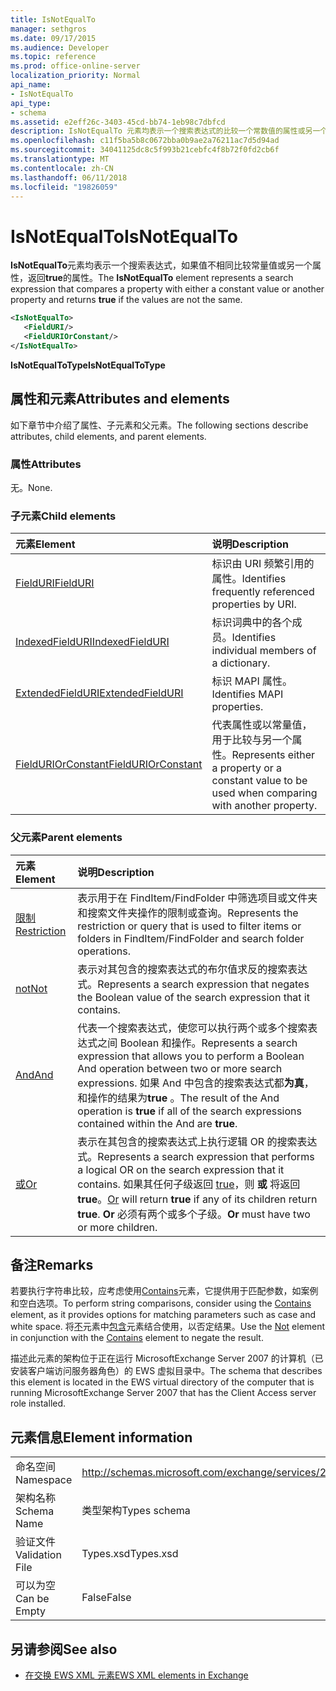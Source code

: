 ```yaml
---
title: IsNotEqualTo
manager: sethgros
ms.date: 09/17/2015
ms.audience: Developer
ms.topic: reference
ms.prod: office-online-server
localization_priority: Normal
api_name:
- IsNotEqualTo
api_type:
- schema
ms.assetid: e2eff26c-3403-45cd-bb74-1eb98c7dbfcd
description: IsNotEqualTo 元素均表示一个搜索表达式的比较一个常数值的属性或另一个属性，并返回 true 如果值不相同。
ms.openlocfilehash: c11f5ba5b8c0672bba0b9ae2a76211ac7d5d94ad
ms.sourcegitcommit: 34041125dc8c5f993b21cebfc4f8b72f0fd2cb6f
ms.translationtype: MT
ms.contentlocale: zh-CN
ms.lasthandoff: 06/11/2018
ms.locfileid: "19826059"
---
```

# <a name="isnotequalto"></a><span data-ttu-id="af487-103">IsNotEqualTo</span><span class="sxs-lookup"><span data-stu-id="af487-103">IsNotEqualTo</span></span>

<span data-ttu-id="af487-104">**IsNotEqualTo**元素均表示一个搜索表达式，如果值不相同比较常量值或另一个属性，返回**true**的属性。</span><span class="sxs-lookup"><span data-stu-id="af487-104">The **IsNotEqualTo** element represents a search expression that compares a property with either a constant value or another property and returns **true** if the values are not the same.</span></span> 
  
```xml
<IsNotEqualTo>
   <FieldURI/>
   <FieldURIOrConstant/>
</IsNotEqualTo>
```

 <span data-ttu-id="af487-105">**IsNotEqualToType**</span><span class="sxs-lookup"><span data-stu-id="af487-105">**IsNotEqualToType**</span></span>
## <a name="attributes-and-elements"></a><span data-ttu-id="af487-106">属性和元素</span><span class="sxs-lookup"><span data-stu-id="af487-106">Attributes and elements</span></span>

<span data-ttu-id="af487-107">如下章节中介绍了属性、子元素和父元素。</span><span class="sxs-lookup"><span data-stu-id="af487-107">The following sections describe attributes, child elements, and parent elements.</span></span>
  
### <a name="attributes"></a><span data-ttu-id="af487-108">属性</span><span class="sxs-lookup"><span data-stu-id="af487-108">Attributes</span></span>

<span data-ttu-id="af487-109">无。</span><span class="sxs-lookup"><span data-stu-id="af487-109">None.</span></span>
  
### <a name="child-elements"></a><span data-ttu-id="af487-110">子元素</span><span class="sxs-lookup"><span data-stu-id="af487-110">Child elements</span></span>

|<span data-ttu-id="af487-111">**元素**</span><span class="sxs-lookup"><span data-stu-id="af487-111">**Element**</span></span>|<span data-ttu-id="af487-112">**说明**</span><span class="sxs-lookup"><span data-stu-id="af487-112">**Description**</span></span>|
|:-----|:-----|
|[<span data-ttu-id="af487-113">FieldURI</span><span class="sxs-lookup"><span data-stu-id="af487-113">FieldURI</span></span>](fielduri.md) <br/> |<span data-ttu-id="af487-114">标识由 URI 频繁引用的属性。</span><span class="sxs-lookup"><span data-stu-id="af487-114">Identifies frequently referenced properties by URI.</span></span>  <br/> |
|[<span data-ttu-id="af487-115">IndexedFieldURI</span><span class="sxs-lookup"><span data-stu-id="af487-115">IndexedFieldURI</span></span>](indexedfielduri.md) <br/> |<span data-ttu-id="af487-116">标识词典中的各个成员。</span><span class="sxs-lookup"><span data-stu-id="af487-116">Identifies individual members of a dictionary.</span></span>  <br/> |
|[<span data-ttu-id="af487-117">ExtendedFieldURI</span><span class="sxs-lookup"><span data-stu-id="af487-117">ExtendedFieldURI</span></span>](extendedfielduri.md) <br/> |<span data-ttu-id="af487-118">标识 MAPI 属性。</span><span class="sxs-lookup"><span data-stu-id="af487-118">Identifies MAPI properties.</span></span>  <br/> |
|[<span data-ttu-id="af487-119">FieldURIOrConstant</span><span class="sxs-lookup"><span data-stu-id="af487-119">FieldURIOrConstant</span></span>](fielduriorconstant.md) <br/> |<span data-ttu-id="af487-120">代表属性或以常量值，用于比较与另一个属性。</span><span class="sxs-lookup"><span data-stu-id="af487-120">Represents either a property or a constant value to be used when comparing with another property.</span></span>  <br/> |
   
### <a name="parent-elements"></a><span data-ttu-id="af487-121">父元素</span><span class="sxs-lookup"><span data-stu-id="af487-121">Parent elements</span></span>

|<span data-ttu-id="af487-122">**元素**</span><span class="sxs-lookup"><span data-stu-id="af487-122">**Element**</span></span>|<span data-ttu-id="af487-123">**说明**</span><span class="sxs-lookup"><span data-stu-id="af487-123">**Description**</span></span>|
|:-----|:-----|
|[<span data-ttu-id="af487-124">限制</span><span class="sxs-lookup"><span data-stu-id="af487-124">Restriction</span></span>](restriction.md) <br/> |<span data-ttu-id="af487-125">表示用于在 FindItem/FindFolder 中筛选项目或文件夹和搜索文件夹操作的限制或查询。</span><span class="sxs-lookup"><span data-stu-id="af487-125">Represents the restriction or query that is used to filter items or folders in FindItem/FindFolder and search folder operations.</span></span>  <br/> |
|[<span data-ttu-id="af487-126">not</span><span class="sxs-lookup"><span data-stu-id="af487-126">Not</span></span>](not.md) <br/> |<span data-ttu-id="af487-127">表示对其包含的搜索表达式的布尔值求反的搜索表达式。</span><span class="sxs-lookup"><span data-stu-id="af487-127">Represents a search expression that negates the Boolean value of the search expression that it contains.</span></span>  <br/> |
|[<span data-ttu-id="af487-128">And</span><span class="sxs-lookup"><span data-stu-id="af487-128">And</span></span>](and.md) <br/> |<span data-ttu-id="af487-129">代表一个搜索表达式，使您可以执行两个或多个搜索表达式之间 Boolean 和操作。</span><span class="sxs-lookup"><span data-stu-id="af487-129">Represents a search expression that allows you to perform a Boolean And operation between two or more search expressions.</span></span> <span data-ttu-id="af487-130">如果 And 中包含的搜索表达式都**为真**，和操作的结果为**true** 。</span><span class="sxs-lookup"><span data-stu-id="af487-130">The result of the And operation is **true** if all of the search expressions contained within the And are **true**.</span></span>  <br/> |
|[<span data-ttu-id="af487-131">或</span><span class="sxs-lookup"><span data-stu-id="af487-131">Or</span></span>](or.md) <br/> |<span data-ttu-id="af487-132">表示在其包含的搜索表达式上执行逻辑 OR 的搜索表达式。</span><span class="sxs-lookup"><span data-stu-id="af487-132">Represents a search expression that performs a logical OR on the search expression that it contains.</span></span> <span data-ttu-id="af487-133">如果其任何子级返回 [true](or.md)，则 **或** 将返回 **true**。</span><span class="sxs-lookup"><span data-stu-id="af487-133">[Or](or.md) will return **true** if any of its children return **true**.</span></span> <span data-ttu-id="af487-134">**Or** 必须有两个或多个子级。</span><span class="sxs-lookup"><span data-stu-id="af487-134">**Or** must have two or more children.</span></span>  <br/> |
   
## <a name="remarks"></a><span data-ttu-id="af487-135">备注</span><span class="sxs-lookup"><span data-stu-id="af487-135">Remarks</span></span>

<span data-ttu-id="af487-136">若要执行字符串比较，应考虑使用[Contains](contains.md)元素，它提供用于匹配参数，如案例和空白选项。</span><span class="sxs-lookup"><span data-stu-id="af487-136">To perform string comparisons, consider using the [Contains](contains.md) element, as it provides options for matching parameters such as case and white space.</span></span> <span data-ttu-id="af487-137">将[不](not.md)元素中[包含](contains.md)元素结合使用，以否定结果。</span><span class="sxs-lookup"><span data-stu-id="af487-137">Use the [Not](not.md) element in conjunction with the [Contains](contains.md) element to negate the result.</span></span> 
  
<span data-ttu-id="af487-138">描述此元素的架构位于正在运行 MicrosoftExchange Server 2007 的计算机（已安装客户端访问服务器角色）的 EWS 虚拟目录中。</span><span class="sxs-lookup"><span data-stu-id="af487-138">The schema that describes this element is located in the EWS virtual directory of the computer that is running MicrosoftExchange Server 2007 that has the Client Access server role installed.</span></span>
  
## <a name="element-information"></a><span data-ttu-id="af487-139">元素信息</span><span class="sxs-lookup"><span data-stu-id="af487-139">Element information</span></span>

|||
|:-----|:-----|
|<span data-ttu-id="af487-140">命名空间</span><span class="sxs-lookup"><span data-stu-id="af487-140">Namespace</span></span>  <br/> |http://schemas.microsoft.com/exchange/services/2006/types  <br/> |
|<span data-ttu-id="af487-141">架构名称</span><span class="sxs-lookup"><span data-stu-id="af487-141">Schema Name</span></span>  <br/> |<span data-ttu-id="af487-142">类型架构</span><span class="sxs-lookup"><span data-stu-id="af487-142">Types schema</span></span>  <br/> |
|<span data-ttu-id="af487-143">验证文件</span><span class="sxs-lookup"><span data-stu-id="af487-143">Validation File</span></span>  <br/> |<span data-ttu-id="af487-144">Types.xsd</span><span class="sxs-lookup"><span data-stu-id="af487-144">Types.xsd</span></span>  <br/> |
|<span data-ttu-id="af487-145">可以为空</span><span class="sxs-lookup"><span data-stu-id="af487-145">Can be Empty</span></span>  <br/> |<span data-ttu-id="af487-146">False</span><span class="sxs-lookup"><span data-stu-id="af487-146">False</span></span>  <br/> |
   
## <a name="see-also"></a><span data-ttu-id="af487-147">另请参阅</span><span class="sxs-lookup"><span data-stu-id="af487-147">See also</span></span>



- [<span data-ttu-id="af487-148">在交换 EWS XML 元素</span><span class="sxs-lookup"><span data-stu-id="af487-148">EWS XML elements in Exchange</span></span>](ews-xml-elements-in-exchange.md)

